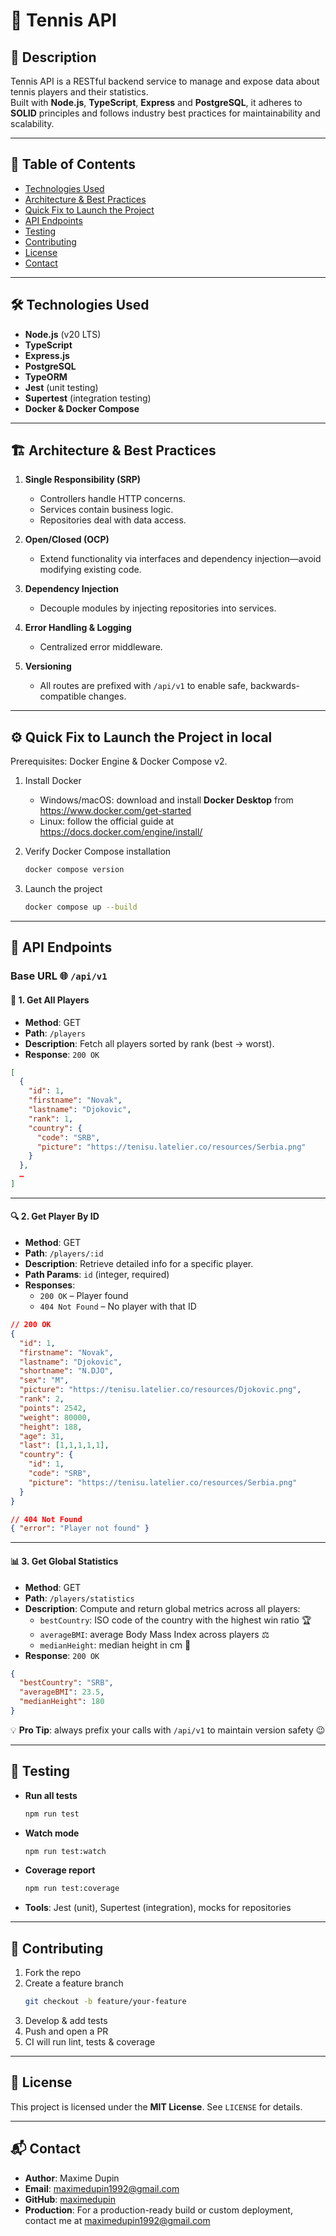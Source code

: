 # 🎾 Tennis API

## 📖 Description
Tennis API is a RESTful backend service to manage and expose data about tennis players and their statistics.  
Built with **Node.js**, **TypeScript**, **Express** and **PostgreSQL**, it adheres to **SOLID** principles and follows industry best practices for maintainability and scalability.

---

## 🚀 Table of Contents
- [Technologies Used](#technologies-used)  
- [Architecture & Best Practices](#architecture--best-practices)  
- [Quick Fix to Launch the Project](#quick-fix-to-launch-the-project)  
- [API Endpoints](#api-endpoints)  
- [Testing](#testing)  
- [Contributing](#contributing)  
- [License](#license)  
- [Contact](#contact)  

---

## 🛠️ Technologies Used
- **Node.js** (v20 LTS)  
- **TypeScript**  
- **Express.js**  
- **PostgreSQL**  
- **TypeORM**  
- **Jest** (unit testing)  
- **Supertest** (integration testing)  
- **Docker & Docker Compose**  

---

## 🏗️ Architecture & Best Practices
1. **Single Responsibility (SRP)**  
   - Controllers handle HTTP concerns.  
   - Services contain business logic.  
   - Repositories deal with data access.

2. **Open/Closed (OCP)**  
   - Extend functionality via interfaces and dependency injection—avoid modifying existing code.

3. **Dependency Injection**  
   - Decouple modules by injecting repositories into services.

4. **Error Handling & Logging**  
   - Centralized error middleware.  

5. **Versioning**  
   - All routes are prefixed with `/api/v1` to enable safe, backwards-compatible changes.

---

## ⚙️ Quick Fix to Launch the Project in local

Prerequisites: Docker Engine & Docker Compose v2.

1. Install Docker  
   - Windows/macOS: download and install **Docker Desktop** from https://www.docker.com/get-started  
   - Linux: follow the official guide at https://docs.docker.com/engine/install/

2. Verify Docker Compose installation  
   ```bash
   docker compose version
   ```

3. Launch the project  
   ```bash
   docker compose up --build
   ```

---

## 📡 API Endpoints

### Base URL 🌐 `/api/v1`

#### 🎾 1. Get All Players
- **Method**: GET  
- **Path**: `/players`  
- **Description**: Fetch all players sorted by rank (best → worst).  
- **Response**: `200 OK`
```json
[
  {
    "id": 1,
    "firstname": "Novak",
    "lastname": "Djokovic",
    "rank": 1,
    "country": {
      "code": "SRB",
      "picture": "https://tenisu.latelier.co/resources/Serbia.png"
    }
  },
  …
]
```

---

#### 🔍 2. Get Player By ID
- **Method**: GET  
- **Path**: `/players/:id`  
- **Description**: Retrieve detailed info for a specific player.  
- **Path Params**: `id` (integer, required)  
- **Responses**:  
  - `200 OK` – Player found  
  - `404 Not Found` – No player with that ID  
```json
// 200 OK
{
  "id": 1,
  "firstname": "Novak",
  "lastname": "Djokovic",
  "shortname": "N.DJO",
  "sex": "M",
  "picture": "https://tenisu.latelier.co/resources/Djokovic.png",
  "rank": 2,
  "points": 2542,
  "weight": 80000,
  "height": 188,
  "age": 31,
  "last": [1,1,1,1,1],
  "country": {
    "id": 1,
    "code": "SRB",
    "picture": "https://tenisu.latelier.co/resources/Serbia.png"
  }
}

// 404 Not Found
{ "error": "Player not found" }
```

---

#### 📊 3. Get Global Statistics
- **Method**: GET  
- **Path**: `/players/statistics`  
- **Description**: Compute and return global metrics across all players:  
  - `bestCountry`: ISO code of the country with the highest win ratio 🏆  
  - `averageBMI`: average Body Mass Index across players ⚖️  
  - `medianHeight`: median height in cm 📏  
- **Response**: `200 OK`
```json
{
  "bestCountry": "SRB",
  "averageBMI": 23.5,
  "medianHeight": 180
}
```

💡 **Pro Tip**: always prefix your calls with `/api/v1` to maintain version safety 😉

---

## 🧪 Testing
- **Run all tests**  
  ```bash
  npm run test
  ```
- **Watch mode**  
  ```bash
  npm run test:watch
  ```
- **Coverage report**  
  ```bash
  npm run test:coverage
  ```
- **Tools**: Jest (unit), Supertest (integration), mocks for repositories

---

## 🤝 Contributing
1. Fork the repo  
2. Create a feature branch  
   ```bash
   git checkout -b feature/your-feature
   ```
3. Develop & add tests  
4. Push and open a PR  
5. CI will run lint, tests & coverage

---

## 📜 License
This project is licensed under the **MIT License**. See `LICENSE` for details.

---

## 📬 Contact
- **Author**: Maxime Dupin  
- **Email**: maximedupin1992@gmail.com  
- **GitHub**: [maximedupin](https://github.com/maximedupin)  
- **Production**: For a production-ready build or custom deployment, contact me at maximedupin1992@gmail.com